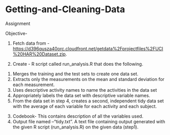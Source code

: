 # Getting-and-Cleaning-Data
Assignment

Objective-
1) Fetch data from - https://d396qusza40orc.cloudfront.net/getdata%2Fprojectfiles%2FUCI%20HAR%20Dataset.zip.

2) Create - R script called run_analysis.R that does the following. 
1.	Merges the training and the test sets to create one data set.
2.	Extracts only the measurements on the mean and standard deviation for each measurement. 
3.	Uses descriptive activity names to name the activities in the data set
4.	Appropriately labels the data set with descriptive variable names. 
5.	From the data set in step 4, creates a second, independent tidy data set with the average of each variable for each activity and each subject.
3) Codebook- This contains description of all the variables used.
4) Output file named –“tidy.txt”. A text file containing output generated with the given R script (run_analysis.R) on the      given data (step1). 

